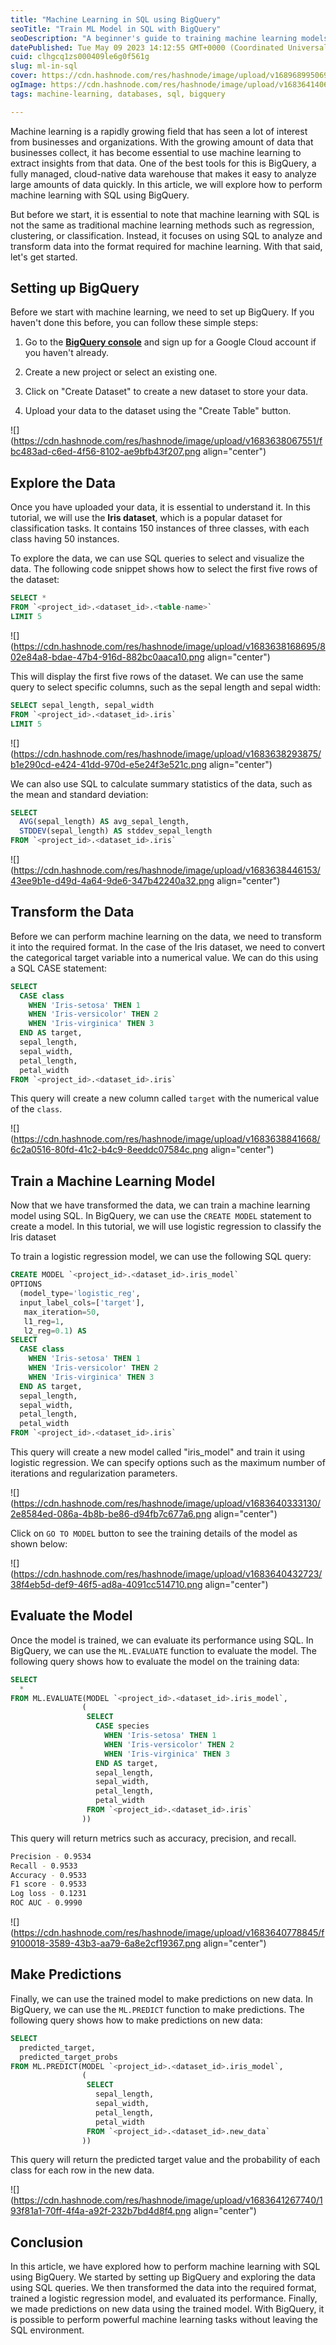 ```yaml
---
title: "Machine Learning in SQL using BigQuery"
seoTitle: "Train ML Model in SQL with BigQuery"
seoDescription: "A beginner's guide to training machine learning models with SQL using Google's BigQuery ML"
datePublished: Tue May 09 2023 14:12:55 GMT+0000 (Coordinated Universal Time)
cuid: clhgcq1zs000409le6g0f561g
slug: ml-in-sql
cover: https://cdn.hashnode.com/res/hashnode/image/upload/v1689689950698/2ff1a31e-4597-4f91-bd72-e4dc5f2e15f6.png
ogImage: https://cdn.hashnode.com/res/hashnode/image/upload/v1683641406972/0b8fda0e-146f-4311-bc2e-0b9404e0bd4d.png
tags: machine-learning, databases, sql, bigquery

---
```


Machine learning is a rapidly growing field that has seen a lot of interest from businesses and organizations. With the growing amount of data that businesses collect, it has become essential to use machine learning to extract insights from that data. One of the best tools for this is BigQuery, a fully managed, cloud-native data warehouse that makes it easy to analyze large amounts of data quickly. In this article, we will explore how to perform machine learning with SQL using BigQuery.

But before we start, it is essential to note that machine learning with SQL is not the same as traditional machine learning methods such as regression, clustering, or classification. Instead, it focuses on using SQL to analyze and transform data into the format required for machine learning. With that said, let's get started.

## **Setting up BigQuery**

Before we start with machine learning, we need to set up BigQuery. If you haven't done this before, you can follow these simple steps:

1. Go to the [**BigQuery console**](https://console.cloud.google.com/bigquery) and sign up for a Google Cloud account if you haven't already.
    
2. Create a new project or select an existing one.
    
3. Click on "Create Dataset" to create a new dataset to store your data.
    
4. Upload your data to the dataset using the "Create Table" button.
    

![](https://cdn.hashnode.com/res/hashnode/image/upload/v1683638067551/fbc483ad-c6ed-4f56-8102-ae9bfb43f207.png align="center")

## **Explore the Data**

Once you have uploaded your data, it is essential to understand it. In this tutorial, we will use the **Iris dataset**, which is a popular dataset for classification tasks. It contains 150 instances of three classes, with each class having 50 instances.

To explore the data, we can use SQL queries to select and visualize the data. The following code snippet shows how to select the first five rows of the dataset:

```sql
SELECT *
FROM `<project_id>.<dataset_id>.<table-name>`
LIMIT 5
```

![](https://cdn.hashnode.com/res/hashnode/image/upload/v1683638168695/802e84a8-bdae-47b4-916d-882bc0aaca10.png align="center")

This will display the first five rows of the dataset. We can use the same query to select specific columns, such as the sepal length and sepal width:

```sql
SELECT sepal_length, sepal_width
FROM `<project_id>.<dataset_id>.iris`
LIMIT 5
```

![](https://cdn.hashnode.com/res/hashnode/image/upload/v1683638293875/b1e290cd-e424-41dd-970d-e5e24f3e521c.png align="center")

We can also use SQL to calculate summary statistics of the data, such as the mean and standard deviation:

```sql
SELECT
  AVG(sepal_length) AS avg_sepal_length,
  STDDEV(sepal_length) AS stddev_sepal_length
FROM `<project_id>.<dataset_id>.iris`
```

![](https://cdn.hashnode.com/res/hashnode/image/upload/v1683638446153/43ee9b1e-d49d-4a64-9de6-347b42240a32.png align="center")

## **Transform the Data**

Before we can perform machine learning on the data, we need to transform it into the required format. In the case of the Iris dataset, we need to convert the categorical target variable into a numerical value. We can do this using a SQL CASE statement:

```sql
SELECT
  CASE class
    WHEN 'Iris-setosa' THEN 1
    WHEN 'Iris-versicolor' THEN 2
    WHEN 'Iris-virginica' THEN 3
  END AS target,
  sepal_length,
  sepal_width,
  petal_length,
  petal_width
FROM `<project_id>.<dataset_id>.iris`
```

This query will create a new column called `target` with the numerical value of the `class`.

![](https://cdn.hashnode.com/res/hashnode/image/upload/v1683638841668/6c2a0516-80fd-41c2-b4c9-8eeddc07584c.png align="center")

## **Train a Machine Learning Model**

Now that we have transformed the data, we can train a machine learning model using SQL. In BigQuery, we can use the `CREATE MODEL` statement to create a model. In this tutorial, we will use logistic regression to classify the Iris dataset

To train a logistic regression model, we can use the following SQL query:

```sql
CREATE MODEL `<project_id>.<dataset_id>.iris_model`
OPTIONS
  (model_type='logistic_reg',
  input_label_cols=['target'],
   max_iteration=50,
   l1_reg=1,
   l2_reg=0.1) AS
SELECT
  CASE class
    WHEN 'Iris-setosa' THEN 1
    WHEN 'Iris-versicolor' THEN 2
    WHEN 'Iris-virginica' THEN 3
  END AS target,
  sepal_length,
  sepal_width,
  petal_length,
  petal_width
FROM `<project_id>.<dataset_id>.iris`
```

This query will create a new model called "iris\_model" and train it using logistic regression. We can specify options such as the maximum number of iterations and regularization parameters.

![](https://cdn.hashnode.com/res/hashnode/image/upload/v1683640333130/2e8584ed-086a-4b8b-be86-d94fb7c677a6.png align="center")

Click on `GO TO MODEL` button to see the training details of the model as shown below:

![](https://cdn.hashnode.com/res/hashnode/image/upload/v1683640432723/38f4eb5d-def9-46f5-ad8a-4091cc514710.png align="center")

## **Evaluate the Model**

Once the model is trained, we can evaluate its performance using SQL. In BigQuery, we can use the `ML.EVALUATE` function to evaluate the model. The following query shows how to evaluate the model on the training data:

```sql
SELECT
  *
FROM ML.EVALUATE(MODEL `<project_id>.<dataset_id>.iris_model`,
                (
                 SELECT
                   CASE species
                     WHEN 'Iris-setosa' THEN 1
                     WHEN 'Iris-versicolor' THEN 2
                     WHEN 'Iris-virginica' THEN 3
                   END AS target,
                   sepal_length,
                   sepal_width,
                   petal_length,
                   petal_width
                 FROM `<project_id>.<dataset_id>.iris`
                ))
```

This query will return metrics such as accuracy, precision, and recall.

```bash
Precision - 0.9534
Recall - 0.9533
Accuracy - 0.9533
F1 score - 0.9533
Log loss - 0.1231
ROC AUC - 0.9990
```

![](https://cdn.hashnode.com/res/hashnode/image/upload/v1683640778845/f9100018-3589-43b3-aa79-6a8e2cf19367.png align="center")

## **Make Predictions**

Finally, we can use the trained model to make predictions on new data. In BigQuery, we can use the `ML.PREDICT` function to make predictions. The following query shows how to make predictions on new data:

```sql
SELECT
  predicted_target,
  predicted_target_probs
FROM ML.PREDICT(MODEL `<project_id>.<dataset_id>.iris_model`,
                (
                 SELECT
                   sepal_length,
                   sepal_width,
                   petal_length,
                   petal_width
                 FROM `<project_id>.<dataset_id>.new_data`
                ))
```

This query will return the predicted target value and the probability of each class for each row in the new data.

![](https://cdn.hashnode.com/res/hashnode/image/upload/v1683641267740/193f81a1-70ff-4f4a-a92f-232b7bd4d8f4.png align="center")

## **Conclusion**

In this article, we have explored how to perform machine learning with SQL using BigQuery. We started by setting up BigQuery and exploring the data using SQL queries. We then transformed the data into the required format, trained a logistic regression model, and evaluated its performance. Finally, we made predictions on new data using the trained model. With BigQuery, it is possible to perform powerful machine learning tasks without leaving the SQL environment.